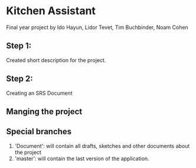 # Kitchen Assistant
Final year project by Ido Hayun, Lidor Tevet, Tim Buchbinder, Noam Cohen

## Step 1:
Created short description for the project.

## Step 2:
Creating an SRS Document


## Manging the project
## Special branches
1. 'Document': will contain all drafts, sketches and other documents about the project
2. 'master': will contain the last version of the application.

